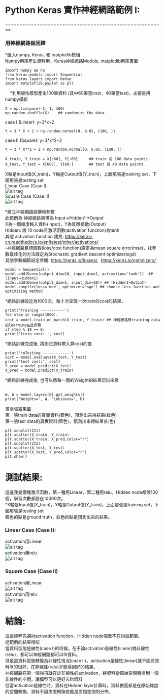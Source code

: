 # Python Keras 實作神經網路範例 I:
========================================================
### 用神經網路做回歸
*匯入numpy, Keras, 和 matplotlib模組 </br>
Numpy用來產生資料用，Keras神經網路Module, matplotlib用來畫圖

    import numpy as np
    from keras.models import Sequential
    from keras.layers import Dense
    import matplotlib.pyplot as plt
    
*利用線性模型產生100筆資料 (其中60筆當train，40筆當test)，主要是用numpy模組</br>



    X = np.linspace(-1, 1, 100)
    np.random.shuffle(X)    ## randomize the data

case I (Linear): y=3*x+2

    Y = 3 * X + 2 + np.random.normal(0, 0.05, (100, ))
    
case II (Square): y=3*x^2+2

    Y = 3 * X**2 + 2 + np.random.normal(0, 0.05, (100, ))
    
    X_train, Y_train = X[:60], Y[:60]     ## train 前 160 data points
    X_test, Y_test = X[60:], Y[60:]       ## test 后 40 data points

X軸是Input值(X_train)，Y軸是Output值(Y_train)，上面那張是training set，下面那張是testing set</br>
Linear Case (Case I): </br>
![alt tag](https://github.com/TommyHuang821/Note/blob/master/fig/RegressionCase_linear.png)</br>
Square Case (Case II)</br>
![alt tag](https://github.com/TommyHuang821/Note/blob/master/fig/RegressionCase_Square.png)</br>


*建立神經網路結構和參數</br>
此範例為 神經網路架構為 Input→Hidden1→Output</br>
X為一個維度輸入資料(input)，Y為反應變數(Output)</br>
Hidden: 設 10 node且激活函數(activation function)為tanh</br>
其他 activation function 請見: https://keras-cn.readthedocs.io/en/latest/other/activations/</br>
-神經網路目標函數(loss/cost function)設定為mean square error(mse)，找參數最佳化的方法設定為Stochastic gradient descent optimizer(sgd)</br>
其他參數細節設定參閱: https://keras.io/losses/,  https://keras.io/optimizers/</br>

    model = Sequential()
    model.add(Dense(output_dim=10, input_dim=1, activation='tanh'))  ## (input→Hidden1)
    model.add(Dense(output_dim=1, input_dim=10)) ## (Hidden1→Output)
    model.compile(loss='mse', optimizer='sgd') ## choose loss function and optimizing method

*網路訓練設定為1000次，每十次呈現一次train的cost的結果。</br>

    print('Training -----------')
    for step in range(1000):
    cost = model.train_on_batch(X_train, Y_train) ## 神經網路用training data的learning在此步驟
    if step % 10 == 0:
    print('train cost: ', cost)
            
*網路訓練完成後, 將測試資料帶入算cost的值</br>

    print('\nTesting ------------')
    cost = model.evaluate(X_test, Y_test)
    print('test cost:', cost)
    Y_pred = model.predict(X_test) 
    X_pred = model.predict(X_train)

*網路訓練完成後, 也可以將每一層的Weight的結果印出來看</br>  

    W, b = model.layers[0].get_weights()
    print('Weights=', W, '\nbiases=', b)



畫兩張結果圖</br>
第一張train data的真實資料(藍色)，預測出來得結果(紅色)</br>
第一張test data的真實資料(藍色)，預測出來得結果(紅色)</br>

    plt.subplot(211)
    plt.scatter(X_train, Y_train)
    plt.scatter(X_train, X_pred,color="r")
    plt.subplot(212)
    plt.scatter(X_test, Y_test)
    plt.scatter(X_test, Y_pred,color="r")
    plt.show()
 
# 測試結果:</br>
這邊我是兩種激活函數，第一種用Linear，第二種用relu。Hidden node都設100個，學習次數都設在10000次。</br>
*X軸是Input值(X_train)，Y軸是Output值(Y_train)，上面那張是training set，下面那張是testing set</br>
藍色的點是ground truth，紅色的點是預測出來的結果。</br>
### Linear Case (Case I):</br>
activation用Linear</br>
![alt tag](https://github.com/TommyHuang821/Note/blob/master/fig/RegressionCase_linear_result_linear_10000.png)</br>
activation用relu</br>
![alt tag](https://github.com/TommyHuang821/Note/blob/master/fig/RegressionCase_linear_result_relu_10000.png)</br>

### Square Case (Case II)</br>
activation用Linear</br>
![alt tag](https://github.com/TommyHuang821/Note/blob/master/fig/RegressionCase_Square_result_linear.png)</br>
activation用relu</br>
![alt tag](https://github.com/TommyHuang821/Note/blob/master/fig/RegressionCase_Square_result_relu_10000.png)</br>

# 結論:
這邊純粹先探討activation function，Hidden node個數不在討論範圍。</br>
從範例的結果得知</br>
當資料型態是線性(case I)的時候，在不論activation是線性(linear)或非線性(relu)，都可以神經網路都可以fit資料。</br>
但是當資料型態轉變為非線性情況(case II)，activation是線性(linear)就不能將資料fit的很好，在非線性(relu)才能得到好的結果。</br>
神經網路在第一個強項就在於非線性的activation，將資料從原始空間轉換到一個非線性的空間，讓模型可以更好去fit資料</br>
但當activation是線性時，資料在Hidden layer計算時，資料依舊都是在原始維度的空間轉換，資料不論怎麼轉換依舊是原始空間的分佈。</br>



